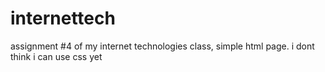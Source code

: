 # internettech
assignment #4 of my internet technologies class, simple html page. i dont think i can use css yet 
